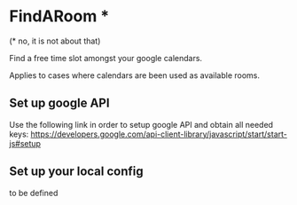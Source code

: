 # FindARoom *
(* no, it is not about that)

Find a free time slot amongst your google calendars.

Applies to cases where calendars are been used as available rooms.

## Set up google API 

Use the following link in order to setup google API and obtain all needed keys: https://developers.google.com/api-client-library/javascript/start/start-js#setup

## Set up your local config
to be defined
